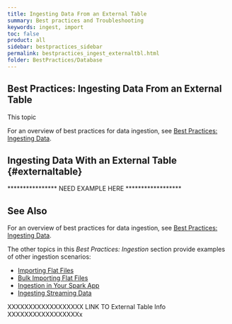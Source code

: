 ```yaml
---
title: Ingesting Data From an External Table
summary: Best practices and Troubleshooting
keywords: ingest, import
toc: false
product: all
sidebar: bestpractices_sidebar
permalink: bestpractices_ingest_externaltbl.html
folder: BestPractices/Database
---
```

<section>
<div class="TopicContent" data-swiftype-index="true" markdown="1">

# ﻿Best Practices: Ingesting Data From an External Table

This topic

For an overview of best practices for data ingestion, see [Best Practices: Ingesting Data](bestpractices_ingest_intro.html).


##


## Ingesting Data With an External Table  {#externaltable}

**************** NEED EXAMPLE HERE ******************





## See Also

For an overview of best practices for data ingestion, see [Best Practices: Ingesting Data](bestpractices_ingest_intro.html).

The other topics in this *Best Practices: Ingestion* section provide examples of other ingestion scenarios:

* [Importing Flat Files](bestpractices_ingest_import.html)
* [Bulk Importing Flat Files](bestpractices_ingest_bulkimport.html)
* [Ingestion in Your Spark App](bestpractices_ingest_sparkapp.html)
* [Ingesting Streaming Data](bestpractices_ingest_streaming.html)

XXXXXXXXXXXXXXXXXX LINK TO External Table Info XXXXXXXXXXXXXXXXXx

</div>
</section>
